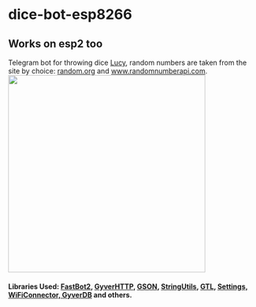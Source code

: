 # dice-bot-esp8266
## Works on esp2 too
Telegram bot for throwing dice <a href="https://t.me/lucy_dice_bot">Lucy</a>, random numbers are taken from the site by choice: <a href="https://random.org">random.org</a> and <a href="https://www.randomnumberapi.com">www.randomnumberapi.com</a>.
<img src="https://github.com/boy4ik7/dice-bot-esp8266/blob/main/web_screen.png?raw=true" width="400">
#### Libraries Used: <a href="https://github.com/GyverLibs/FastBot2">FastBot2</a>, <a href="https://github.com/GyverLibs/GyverHTTP">GyverHTTP</a>, <a href="https://github.com/GyverLibs/GSON">GSON</a>, <a href="https://github.com/GyverLibs/StringUtils">StringUtils</a>, <a href="https://github.com/GyverLibs/GTL">GTL</a>, <a href="https://github.com/GyverLibs/Settings">Settings, <a href="https://github.com/GyverLibs/WiFiConnector">WiFiConnector, <a href="https://github.com/GyverLibs/GyverDB">GyverDB</a> and others.

